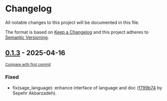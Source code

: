 # Changelog

All notable changes to this project will be documented in this file.

The format is based on [Keep a Changelog](http://keepachangelog.com/en/1.0.0/)
and this project adheres to [Semantic Versioning](http://semver.org/spec/v2.0.0.html).

<!-- insertion marker -->
## [0.1.3](https://github.com/m-moein98/django-sage-language/releases/tag/0.1.3) - 2025-04-16

<small>[Compare with first commit](https://github.com/m-moein98/django-sage-language/compare/3cf628e3b7b0d535e6fa0237c86187fad5e90b26...0.1.3)</small>

### Fixed

- fix(sage_language): enhance interface of language and doc ([f799b74](https://github.com/m-moein98/django-sage-language/commit/f799b7421a162941baf592c50fdb49e84f8d79d3) by Sepehr Akbarzadeh).
